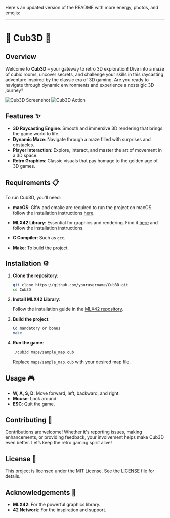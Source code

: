 Here's an updated version of the README with more energy, photos, and emojis:

---

# 🚀 Cub3D 🚀

## Overview

Welcome to **Cub3D** – your gateway to retro 3D exploration! Dive into a maze of cubic rooms, uncover secrets, and challenge your skills in this raycasting adventure inspired by the classic era of 3D gaming. Are you ready to navigate through dynamic environments and experience a nostalgic 3D journey?

![Cub3D Screenshot](path-to-screenshot1.png) <!-- Add your screenshots here -->
![Cub3D Action](path-to-screenshot2.png)

## Features ✨

- **3D Raycasting Engine**: Smooth and immersive 3D rendering that brings the game world to life.
- **Dynamic Maze**: Navigate through a maze filled with surprises and obstacles.
- **Player Interaction**: Explore, interact, and master the art of movement in a 3D space.
- **Retro Graphics**: Classic visuals that pay homage to the golden age of 3D games.

## Requirements 📋

To run Cub3D, you'll need:

- **macOS**: Glfw and cmake are required to run the project on macOS. follow the installation instructions [here](https://github.com/codam-coding-college/MLX42).

- **MLX42 Library**: Essential for graphics and rendering. Find it [here](https://github.com/codam-coding-college/MLX42) and follow the installation instructions.
- **C Compiler**: Such as `gcc`.
- **Make**: To build the project.

## Installation ⚙️

1. **Clone the repository**:

   ```bash
   git clone https://github.com/yourusername/Cub3D.git
   cd Cub3D
   ```

2. **Install MLX42 Library**:

   Follow the installation guide in the [MLX42 repository](https://github.com/codam-coding-college/MLX42).

3. **Build the project**:

   ```bash
   Cd mandatory or bonus
   make
   ```

4. **Run the game**:

   ```bash
   ./cub3d maps/sample_map.cub
   ```

   Replace `maps/sample_map.cub` with your desired map file.

## Usage 🎮

- **W, A, S, D**: Move forward, left, backward, and right.
- **Mouse**: Look around.
- **ESC**: Quit the game.

## Contributing 🤝

Contributions are welcome! Whether it's reporting issues, making enhancements, or providing feedback, your involvement helps make Cub3D even better. Let’s keep the retro gaming spirit alive!

## License 📝

This project is licensed under the MIT License. See the [LICENSE](LICENSE) file for details.

## Acknowledgements 🙌

- **MLX42**: For the powerful graphics library.
- **42 Network**: For the inspiration and support.

